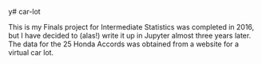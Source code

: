 y# car-lot

This is my Finals project for Intermediate Statistics was completed in 2016, but I have decided to (alas!) write it up in Jupyter almost three years later. The data for the 25 Honda Accords was obtained from a website for a virtual car lot. 
 
